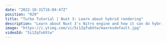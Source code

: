 ```yaml
---
date: "2022-10-31T16:04:47Z"
position: "029"
title: "Turbo Tutorial | Nuxt 3: Learn about hybrid rendering"
description: "Learn about Nuxt 3's Nitro engine and how it can do hybrid rendering between SSG and SSR.\n\nFind the code for this tutorial here: https://github.com/Turbo-Tutorials/Nuxt3-turbos/tree/main/nuxt3-hybrid-mode\n\nVisit https://turbo-tutorials.dev/tutorials/nuxt-3-learn-about-hybrid-rendering/ for more info.\n\nBrowse more tutorials here: https://turbo-tutorials.dev"
image: "https://i.ytimg.com/vi/5i1Zqfu6Xtw/maxresdefault.jpg"
videoId: "5i1Zqfu6Xtw"
---
```


